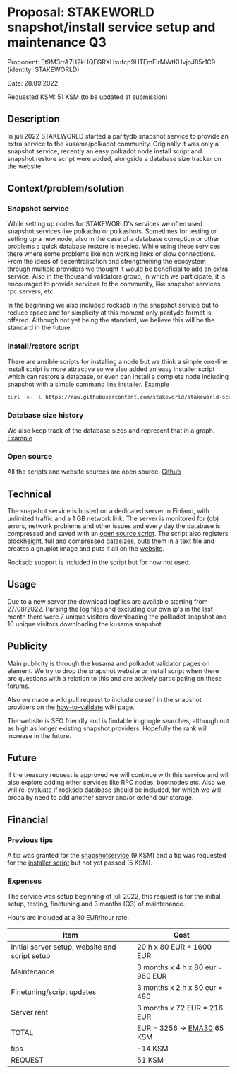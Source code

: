 # Proposal: STAKEWORLD snapshot/install service setup and maintenance Q3

Proponent: Et9M3rrA7H2kHQEGRXHxufcp9HTEmFirMWtKHvjoJ85r1C9 (identity: STAKEWORLD)

Date: 28.09.2022

Requested KSM: 51 KSM (to be updated at submission)

## Description
In juli 2022 STAKEWORLD started a paritydb snapshot service to provide an extra service to the kusama/polkadot community. Originally it was only a snapshot service, recently an easy polkadot node install script and snapshot restore script were added, alongside a database size tracker on the website.

## Context/problem/solution

### Snapshot service
While setting up nodes for STAKEWORLD's services we often used snapshot services like polkachu or polkashots. Sometimes for testing or setting up a new node, also in the case of a database corruption or other problems a quick database restore is needed. While using these services there where some problems like non working links or slow connections. From the ideas of decentralisation and strengthening the ecosystem through multiple providers we thought it would be beneficial to add an extra service. Also in the thousand validators group, in which we participate, it is encouraged to provide services to the community, like snapshot services, rpc servers, etc. 

In the beginning we also included rocksdb in the snapshot service but to reduce space and for simplicity at this moment only paritydb format is offered. Although not yet being the standard, we believe this will be the standard in the future.

### Install/restore script
There are ansible scripts for installing a node but we think a simple one-line install script is more attractive so we also added an easy installer script which can restore a database, or even can install a complete node including snapshot with a simple command line installer. [Example](https://stakeworld.nl/docs/validate)

```bash
curl -o- -L https://raw.githubusercontent.com/stakeworld/stakeworld-scripts/master/node-install.sh | bash
```
### Database size history
We also keep track of the database sizes and represent that in a graph. [Example](https://stakeworld.nl/docs/snapshot)

### Open source
All the scripts and website sources are open source. [Github](https://github.com/stakeworld/)

## Technical
The snapshot service is hosted on a dedicated server in Finland, with unlimited traffic and a 1 GB network link. The server is monitored for (db) errors, network problems and other issues and every day the database is compressed and saved with an [open source script](https://github.com/stakeworld/stakeworld-website/blob/master/scripts/snapshot.sh). The script also registers blockheight, full and compressed datasizes, puts them in a text file and creates a gnuplot image and puts it all on the [website](https://stakeworld.nl/snapshot).

Rocksdb support is included in the script but for now not used. 

## Usage
Due to a new server the download logfiles are available starting from 27/08/2022. Parsing the log files and excluding our own ip's in the last month there were 7 unique visitors downloading the polkadot snapshot and 10 unique visitors downloading the kusama snapshot.

## Publicity
Main publicity is through the kusama and polkadot validator pages on element. We try to drop the snapshot website or install script when there are questions with a relation to this and are actively participating on these forums.  

Also we made a wiki pull request to include ourself in the snapshot providers on the [how-to-validate](https://guide.kusama.network/docs/maintain-guides-how-to-validate-polkadot/) wiki page.

The website is SEO friendly and is findable in google searches, although not as high as longer existing snapshot providers. Hopefully the rank will increase in the future.

## Future
If the treasury request is approved we will continue with this service and will also explore adding other services like RPC nodes, bootnodes etc. Also we will re-evaluate if rocksdb database should be included, for which we will probalby need to add another server and/or extend our storage. 

## Financial

### Previous tips
A tip was granted for the [snapshotservice](https://www.dotreasury.com/ksm/tips/13427182_0x47212d8518c0c5192db5c7321cab048ba9ae096cef61f7956c9203fd8ab5bc54) (9 KSM) and a tip was requested for the [installer script](https://www.dotreasury.com/ksm/tips/14186624_0x0ad5023d326bd74fb1a3061d1402a903852811ec76b846828d5619a0e37448c0) but not yet passed (5 KSM).

### Expenses
The service was setup beginning of juli 2022, this request is for the initial setup, testing, finetuning and 3 months (Q3) of maintenance.

Hours are included at a 80 EUR/hour rate.

| Item                  | Cost                   |
| ------------          | -----------------------|
| Initial server setup, website and script setup | 20 h x 80 EUR = 1600 EUR            |
| Maintenance           | 3 months x 4 h x 80 eur = 960 EUR  |
| Finetuning/script updates    | 3 months x 2 h x 80 eur = 480      |
| Server rent		| 3 months x 72 EUR = 216 EUR |
| TOTAL                 | EUR = 3256 -> [EMA30](https://kusama.subscan.io/tools/charts?type=price) 65 KSM |
| tips			| -14 KSM |
| REQUEST		| 51 KSM |
